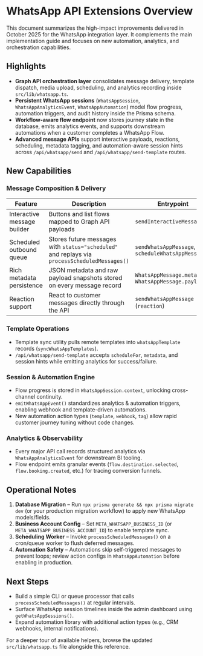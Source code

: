 # WhatsApp API Extensions Overview

This document summarizes the high-impact improvements delivered in October 2025 for the WhatsApp integration layer. It complements the main implementation guide and focuses on new automation, analytics, and orchestration capabilities.

## Highlights

- **Graph API orchestration layer** consolidates message delivery, template dispatch, media upload, scheduling, and analytics recording inside `src/lib/whatsapp.ts`.
- **Persistent WhatsApp sessions** (`WhatsAppSession`, `WhatsAppAnalyticsEvent`, `WhatsAppAutomation`) model flow progress, automation triggers, and audit history inside the Prisma schema.
- **Workflow-aware flow endpoint** now stores journey state in the database, emits analytics events, and supports downstream automations when a customer completes a WhatsApp Flow.
- **Advanced message APIs** support interactive payloads, reactions, scheduling, metadata tagging, and automation-aware session hints across `/api/whatsapp/send` and `/api/whatsapp/send-template` routes.

## New Capabilities

### Message Composition & Delivery

| Feature | Description | Entrypoint |
| --- | --- | --- |
| Interactive message builder | Buttons and list flows mapped to Graph API payloads | `sendInteractiveMessage` |
| Scheduled outbound queue | Stores future messages with `status="scheduled"` and replays via `processScheduledMessages()` | `sendWhatsAppMessage`, `scheduleWhatsAppMessage` |
| Rich metadata persistence | JSON metadata and raw payload snapshots stored on every message record | `WhatsAppMessage.metadata`, `WhatsAppMessage.payload` |
| Reaction support | React to customer messages directly through the API | `sendWhatsAppMessage` (`reaction`) |

### Template Operations

- Template sync utility pulls remote templates into `whatsAppTemplate` records (`syncWhatsAppTemplates`).
- `/api/whatsapp/send-template` accepts `scheduleFor`, `metadata`, and session hints while emitting analytics for success/failure.

### Session & Automation Engine

- Flow progress is stored in `WhatsAppSession.context`, unlocking cross-channel continuity.
- `emitWhatsAppEvent()` standardizes analytics & automation triggers, enabling webhook and template-driven automations.
- New automation action types (`template`, `webhook`, `tag`) allow rapid customer journey tuning without code changes.

### Analytics & Observability

- Every major API call records structured analytics via `WhatsAppAnalyticsEvent` for downstream BI tooling.
- Flow endpoint emits granular events (`flow.destination.selected`, `flow.booking.created`, etc.) for tracing conversion funnels.

## Operational Notes

1. **Database Migration** – Run `npx prisma generate && npx prisma migrate dev` (or your production migration workflow) to apply new WhatsApp models/fields.
2. **Business Account Config** – Set `META_WHATSAPP_BUSINESS_ID` (or `META_WHATSAPP_BUSINESS_ACCOUNT_ID`) to enable template sync.
3. **Scheduling Worker** – Invoke `processScheduledMessages()` on a cron/queue worker to flush deferred messages.
4. **Automation Safety** – Automations skip self-triggered messages to prevent loops; review action configs in `WhatsAppAutomation` before enabling in production.

## Next Steps

- Build a simple CLI or queue processor that calls `processScheduledMessages()` at regular intervals.
- Surface WhatsApp session timelines inside the admin dashboard using `getWhatsAppSessions()`.
- Expand automation library with additional action types (e.g., CRM webhooks, internal notifications).

For a deeper tour of available helpers, browse the updated `src/lib/whatsapp.ts` file alongside this reference.
